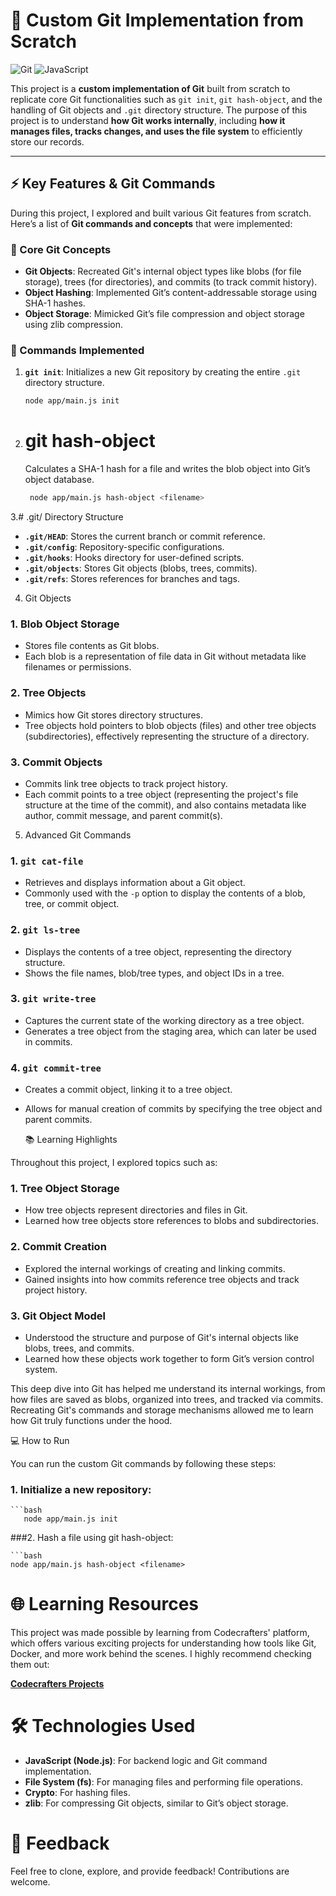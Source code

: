 # 🚀 Custom Git Implementation from Scratch

![Git](https://img.shields.io/badge/Git-Custom%20Implementation-orange?style=for-the-badge&logo=git)
![JavaScript](https://img.shields.io/badge/JavaScript-ES6+-yellow?style=for-the-badge&logo=javascript)

This project is a **custom implementation of Git** built from scratch to replicate core Git functionalities such as `git init`, `git hash-object`, and the handling of Git objects and `.git` directory structure. The purpose of this project is to understand **how Git works internally**, including **how it manages files, tracks changes, and uses the file system** to efficiently store our records.

---

## ⚡ Key Features & Git Commands

During this project, I explored and built various Git features from scratch. Here’s a list of **Git commands and concepts** that were implemented:

### 🔧 Core Git Concepts

- **Git Objects**: Recreated Git's internal object types like blobs (for file storage), trees (for directories), and commits (to track commit history).
- **Object Hashing**: Implemented Git’s content-addressable storage using SHA-1 hashes.
- **Object Storage**: Mimicked Git’s file compression and object storage using zlib compression.

### 🔨 Commands Implemented

1. **`git init`**: Initializes a new Git repository by creating the entire `.git` directory structure.
   
   ```bash
   node app/main.js init
2. # git hash-object
    Calculates a SHA-1 hash for a file and writes the blob object into Git’s object database.

   ```bash
    node app/main.js hash-object <filename>
3.# .git/ Directory Structure

- **`.git/HEAD`**: Stores the current branch or commit reference.
- **`.git/config`**: Repository-specific configurations.
- **`.git/hooks`**: Hooks directory for user-defined scripts.
- **`.git/objects`**: Stores Git objects (blobs, trees, commits).
- **`.git/refs`**: Stores references for branches and tags.

4. Git Objects

### 1. **Blob Object Storage**
- Stores file contents as Git blobs.
- Each blob is a representation of file data in Git without metadata like filenames or permissions.

### 2. **Tree Objects**
- Mimics how Git stores directory structures.
- Tree objects hold pointers to blob objects (files) and other tree objects (subdirectories), effectively representing the structure of a directory.

### 3. **Commit Objects**
- Commits link tree objects to track project history.
- Each commit points to a tree object (representing the project's file structure at the time of the commit), and also contains metadata like author, commit message, and parent commit(s).

5.  Advanced Git Commands

### 1. **`git cat-file`**
- Retrieves and displays information about a Git object.
- Commonly used with the `-p` option to display the contents of a blob, tree, or commit object.

### 2. **`git ls-tree`**
- Displays the contents of a tree object, representing the directory structure.
- Shows the file names, blob/tree types, and object IDs in a tree.

### 3. **`git write-tree`**
- Captures the current state of the working directory as a tree object.
- Generates a tree object from the staging area, which can later be used in commits.

### 4. **`git commit-tree`**
- Creates a commit object, linking it to a tree object.
- Allows for manual creation of commits by specifying the tree object and parent commits.

   📚 Learning Highlights

Throughout this project, I explored topics such as:

### 1. **Tree Object Storage**
- How tree objects represent directories and files in Git.
- Learned how tree objects store references to blobs and subdirectories.

### 2. **Commit Creation**
- Explored the internal workings of creating and linking commits.
- Gained insights into how commits reference tree objects and track project history.

### 3. **Git Object Model**
- Understood the structure and purpose of Git's internal objects like blobs, trees, and commits.
- Learned how these objects work together to form Git’s version control system.

This deep dive into Git has helped me understand its internal workings, from how files are saved as blobs, organized into trees, and tracked via commits. Recreating Git's commands and storage mechanisms allowed me to learn how Git truly functions under the hood.

💻 How to Run

You can run the custom Git commands by following these steps:

### 1. Initialize a new repository:
    ```bash
       node app/main.js init
 
###2. Hash a file using git hash-object:

    ```bash
    node app/main.js hash-object <filename>

# 🌐 Learning Resources

This project was made possible by learning from Codecrafters' platform, which offers various exciting projects for understanding how tools like Git, Docker, and more work behind the scenes. I highly recommend checking them out:

**[Codecrafters Projects](https://codecrafters.io)**

# 🛠️ Technologies Used

- **JavaScript (Node.js)**: For backend logic and Git command implementation.
- **File System (fs)**: For managing files and performing file operations.
- **Crypto**: For hashing files.
- **zlib**: For compressing Git objects, similar to Git’s object storage.

# 📣 Feedback

Feel free to clone, explore, and provide feedback! Contributions are welcome.

